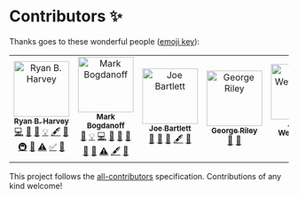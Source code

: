 # Contributors ✨

Thanks goes to these wonderful people ([emoji key](https://allcontributors.org/docs/en/emoji-key)):

<!-- ALL-CONTRIBUTORS-LIST:START - Do not remove or modify this section -->
<!-- prettier-ignore-start -->
<!-- markdownlint-disable -->
<table>
  <tr>
    <td align="center"><a href="http://datascientist.guru"><img src="https://avatars0.githubusercontent.com/u/479496?v=4" width="100px;" alt="Ryan B. Harvey"/><br /><sub><b>Ryan B. Harvey</b></sub></a><br /><a href="https://github.com/tedconf/fessonia/commits?author=nihonjinrxs" title="Code">💻</a> <a href="https://github.com/tedconf/fessonia/commits?author=nihonjinrxs" title="Documentation">📖</a> <a href="#design-nihonjinrxs" title="Design">🎨</a> <a href="#example-nihonjinrxs" title="Examples">💡</a> <a href="#content-nihonjinrxs" title="Content">🖋</a> <a href="#ideas-nihonjinrxs" title="Ideas, Planning, & Feedback">🤔</a> <a href="#infra-nihonjinrxs" title="Infrastructure (Hosting, Build-Tools, etc)">🚇</a> <a href="#maintenance-nihonjinrxs" title="Maintenance">🚧</a> <a href="https://github.com/tedconf/fessonia/commits?author=nihonjinrxs" title="Tests">⚠️</a> <a href="#tutorial-nihonjinrxs" title="Tutorials">✅</a> <a href="#talk-nihonjinrxs" title="Talks">📢</a></td>
    <td align="center"><a href="http://www.ted.com/"><img src="https://avatars1.githubusercontent.com/u/267451?v=4" width="100px;" alt="Mark Bogdanoff"/><br /><sub><b>Mark Bogdanoff</b></sub></a><br /><a href="#ideas-bog" title="Ideas, Planning, & Feedback">🤔</a> <a href="#example-bog" title="Examples">💡</a> <a href="https://github.com/tedconf/fessonia/commits?author=bog" title="Code">💻</a> <a href="#review-bog" title="Reviewed Pull Requests">👀</a> <a href="#question-bog" title="Answering Questions">💬</a> <a href="https://github.com/tedconf/fessonia/issues?q=author%3Abog" title="Bug reports">🐛</a> <a href="#projectManagement-bog" title="Project Management">📆</a> <a href="#userTesting-bog" title="User Testing">📓</a> <a href="https://github.com/tedconf/fessonia/commits?author=bog" title="Tests">⚠️</a> <a href="#content-bog" title="Content">🖋</a> <a href="#design-bog" title="Design">🎨</a></td>
    <td align="center"><a href="http://redopop.com"><img src="https://avatars2.githubusercontent.com/u/109632?v=4" width="100px;" alt="Joe Bartlett"/><br /><sub><b>Joe Bartlett</b></sub></a><br /><a href="#ideas-redoPop" title="Ideas, Planning, & Feedback">🤔</a> <a href="#question-redoPop" title="Answering Questions">💬</a> <a href="#review-redoPop" title="Reviewed Pull Requests">👀</a> <a href="#content-redoPop" title="Content">🖋</a> <a href="#design-redoPop" title="Design">🎨</a></td>
    <td align="center"><a href="https://github.com/griley"><img src="https://avatars0.githubusercontent.com/u/302162?v=4" width="100px;" alt="George Riley"/><br /><sub><b>George Riley</b></sub></a><br /><a href="#ideas-griley" title="Ideas, Planning, & Feedback">🤔</a> <a href="#question-griley" title="Answering Questions">💬</a></td>
    <td align="center"><a href="http://www.aaronweyenberg.com"><img src="https://avatars2.githubusercontent.com/u/39579?v=4" width="100px;" alt="Aaron Weyenberg"/><br /><sub><b>Aaron Weyenberg</b></sub></a><br /><a href="#content-dub" title="Content">🖋</a> <a href="#design-dub" title="Design">🎨</a></td>
  </tr>
</table>

<!-- markdownlint-enable -->
<!-- prettier-ignore-end -->
<!-- ALL-CONTRIBUTORS-LIST:END -->

This project follows the [all-contributors](https://github.com/all-contributors/all-contributors)
specification. Contributions of any kind welcome!
